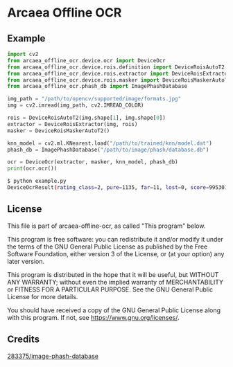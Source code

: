 # Arcaea Offline OCR

## Example

```py
import cv2
from arcaea_offline_ocr.device.ocr import DeviceOcr
from arcaea_offline_ocr.device.rois.definition import DeviceRoisAutoT2
from arcaea_offline_ocr.device.rois.extractor import DeviceRoisExtractor
from arcaea_offline_ocr.device.rois.masker import DeviceRoisMaskerAutoT2
from arcaea_offline_ocr.phash_db import ImagePhashDatabase

img_path = "/path/to/opencv/supported/image/formats.jpg"
img = cv2.imread(img_path, cv2.IMREAD_COLOR)

rois = DeviceRoisAutoT2(img.shape[1], img.shape[0])
extractor = DeviceRoisExtractor(img, rois)
masker = DeviceRoisMaskerAutoT2()

knn_model = cv2.ml.KNearest.load("/path/to/trained/knn/model.dat")
phash_db = ImagePhashDatabase("/path/to/image/phash/database.db")

ocr = DeviceOcr(extractor, masker, knn_model, phash_db)
print(ocr.ocr())
```

```sh
$ python example.py
DeviceOcrResult(rating_class=2, pure=1135, far=11, lost=0, score=9953016, max_recall=1146, song_id='ringedgenesis', song_id_possibility=0.953125, clear_status=2, partner_id='45', partner_id_possibility=0.8046875)
```

## License

This file is part of arcaea-offline-ocr, as called "This program" below.

This program is free software: you can redistribute it and/or modify
it under the terms of the GNU General Public License as published by
the Free Software Foundation, either version 3 of the License, or
(at your option) any later version.

This program is distributed in the hope that it will be useful,
but WITHOUT ANY WARRANTY; without even the implied warranty of
MERCHANTABILITY or FITNESS FOR A PARTICULAR PURPOSE.  See the
GNU General Public License for more details.

You should have received a copy of the GNU General Public License
along with this program.  If not, see <https://www.gnu.org/licenses/>.

## Credits

[283375/image-phash-database](https://github.com/283375/image-phash-database)
